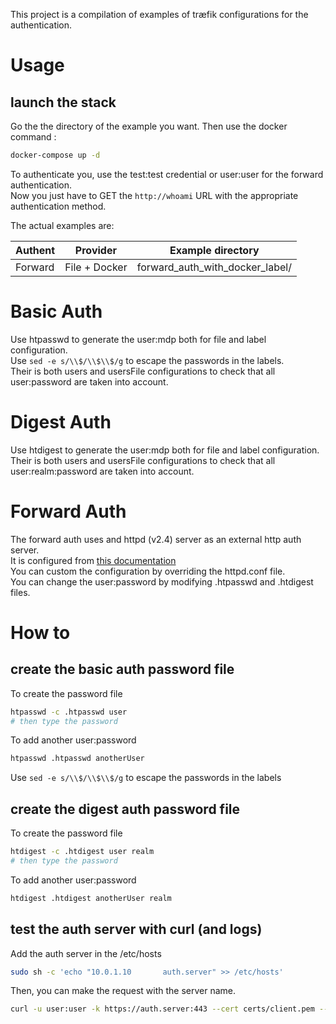 This project is a compilation of examples of træfik configurations for the authentication.

# Usage

## launch the stack

Go the the directory of the example you want. Then use the docker command :

```bash
docker-compose up -d
```

To authenticate you, use the test:test credential or user:user for the forward authentication.  
Now you just have to GET the `http://whoami` URL with the appropriate authentication method.


The actual examples are:

| Authent | Provider      | Example directory               |
|---------|---------------|---------------------------------|
| Forward | File + Docker | forward_auth_with_docker_label/ |

# Basic Auth
Use htpasswd to generate the user:mdp both for file and label configuration.  
Use ```sed -e s/\\$/\\$\\$/g``` to escape the passwords in the labels.  
Their is both users and usersFile configurations to check that all user:password are taken into account.  

# Digest Auth
Use htdigest to generate the user:mdp both for file and label configuration.  
Their is both users and usersFile configurations to check that all user:realm:password are taken into account.  

# Forward Auth

The forward auth uses and httpd (v2.4) server as an external http auth server.  
It is configured from [this documentation](https://httpd.apache.org/docs/2.4/howto/auth.html)  
You can custom the configuration by overriding the httpd.conf file.  
You can change the user:password by modifying .htpasswd and .htdigest files.  


# How to

## create the basic auth password file

To create the password file
```bash
htpasswd -c .htpasswd user
# then type the password
```
To add another user:password
```bash
htpasswd .htpasswd anotherUser
```

Use ```sed -e s/\\$/\\$\\$/g``` to escape the passwords in the labels

## create the digest auth password file

To create the password file
```bash
htdigest -c .htdigest user realm
# then type the password
```
To add another user:password
```bash
htdigest .htdigest anotherUser realm
```

## test the auth server with curl (and logs)

Add the auth server in the /etc/hosts
```bash
sudo sh -c 'echo "10.0.1.10       auth.server" >> /etc/hosts'
```
Then, you can make the request with the server name.
```bash
curl -u user:user -k https://auth.server:443 --cert certs/client.pem --key certs/client.key -vvv
```